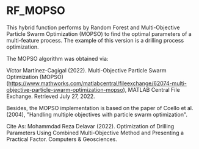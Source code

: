# RF_MOPSO
This hybrid function performs by Random Forest and Multi-Objective Particle Swarm Optimization (MOPSO) to find the optimal parameters of a multi-feature process. The example of this version is a drilling process optimization.

The MOPSO algorithm was obtained via:

Víctor Martínez-Cagigal (2022). Multi-Objective Particle Swarm Optimization (MOPSO) (https://www.mathworks.com/matlabcentral/fileexchange/62074-multi-objective-particle-swarm-optimization-mopso), MATLAB Central File Exchange. Retrieved July 27, 2022.

Besides, the MOPSO implementation is based on the paper of Coello et al. (2004), "Handling multiple objectives with particle swarm optimization".

Cite As:
Mohammdad Reza Delavar (2022). Optimization of Drilling Parameters Using Combined Multi-Objective Method and Presenting a Practical Factor. Computers & Geosciences.
